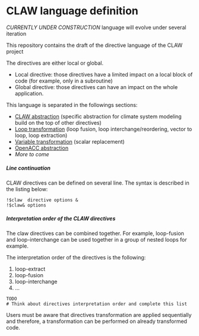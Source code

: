 # CLAW language definition

*CURRENTLY UNDER CONSTRUCTION* language will evolve under several iteration

This repository contains the draft of the directive language of the CLAW
project

The directives are either local or global.

* Local directive: those directives have a limited impact on a local block of
code (for example, only in a subroutine)
* Global directive: those directives can have an impact on the whole
application.


This language is separated in the followings sections:
* [CLAW abstraction](https://github.com/C2SM-RCM/claw-language-definition/blob/master/definition/claw-abstraction.md) (specific abstraction for climate system modeling build
  on the top of other directives)
* [Loop transformation](https://github.com/C2SM-RCM/claw-language-definition/blob/master/definition/loop-transform.md) (loop fusion, loop interchange/reordering, vector to loop, loop extraction)
* [Variable transformation](https://github.com/C2SM-RCM/claw-language-definition/blob/master/definition/var-transform.md) (scalar replacement)
* [OpenACC abstraction](https://github.com/C2SM-RCM/claw-language-definition/blob/master/definition/openacc-abstraction.md)
* *More to come*

##### Line continuation
CLAW directives can be defined on several line. The syntax is described in the
listing below:

```Fortran
!$claw  directive options &
!$claw& options
```


##### Interpretation order of the CLAW directives
The claw directives can be combined together. For example, loop-fusion and
loop-interchange can be used together in a group of nested loops for example.

The interpretation order of the directives is the following:

1. loop-extract
2. loop-fusion
3. loop-interchange
4. ...

<!--- TODO --->
```
TODO
# Think about directives interpretation order and complete this list
```

Users must be aware that directives transformation are applied sequentially and
therefore, a transformation can be performed on already transformed code.

